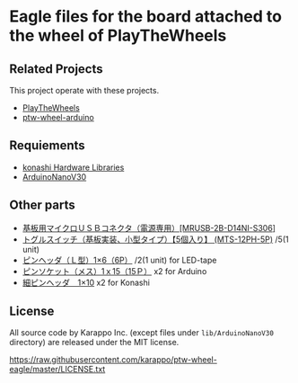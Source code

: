 # Eagle files for the board attached to the wheel of PlayTheWheels

## Related Projects

This project operate with these projects.

- [PlayTheWheels](https://github.com/karappo/PlayTheWheels)
- [ptw-wheel-arduino](https://github.com/karappo/ptw-wheel-arduino)

## Requiements

- [konashi Hardware Libraries](https://github.com/YUKAI/konashi-hardware)
- [ArduinoNanoV30](https://www.diymodules.org/eagle-show-library?type=usr&id=1012211674&part=ArduinoNano%2FArduinoNanoV30.lbr)

## Other parts

- [基板用マイクロＵＳＢコネクタ（電源専用）\[MRUSB-2B-D14NI-S306\]](http://akizukidenshi.com/catalog/g/gC-10398/)
- [トグルスイッチ（基板実装、小型タイプ）【5個入り】 (MTS-12PH-5P)](https://jp.misumi-ec.com/vona2/detail/110400372630/?HissuCode=MTS-12PH-5P) /5(1 unit)
- [ピンヘッダ（Ｌ型）1×6（6P）](http://akizukidenshi.com/catalog/g/gC-05336/) /2(1 unit) for LED-tape
- [ピンソケット（メス）1ｘ15（15Ｐ）](http://akizukidenshi.com/catalog/g/gC-10102/) x2 for Arduino
- [細ピンヘッダ　1×10](http://akizukidenshi.com/catalog/g/gC-04396/) x2 for Konashi

## License

All source code by Karappo Inc. (except files under `lib/ArduinoNanoV30` directory) are released under the MIT license.

https://raw.githubusercontent.com/karappo/ptw-wheel-eagle/master/LICENSE.txt
